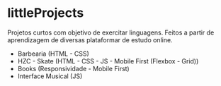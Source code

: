 # littleProjects
Projetos curtos com objetivo de exercitar linguagens. Feitos a partir de aprendizagem de diversas plataformar de estudo online.

- Barbearia (HTML - CSS)
- HZC - Skate (HTML - CSS - JS - Mobile First (Flexbox - Grid))
- Books (Responsividade - Mobile First)
- Interface Musical (JS) 

